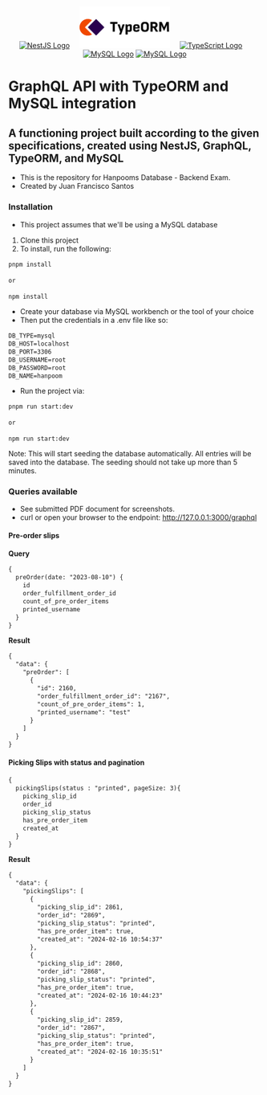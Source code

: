 <p align="center">
  <a href="http://nestjs.com/" target="blank"><img src="https://nestjs.com/img/logo-small.svg" width="100" alt="NestJS Logo" /></a>
  &nbsp;&nbsp;&nbsp;
  <a href="https://typeorm.io/" target="blank"><img src="https://github.com/typeorm/typeorm/raw/master/resources/logo_big.png" width="180" alt="TypeORM Logo" /></a>
  &nbsp;&nbsp;&nbsp;
  <a href="https://www.typescriptlang.org/" target="blank"><img src="https://cdn.worldvectorlogo.com/logos/typescript.svg" width="100" alt="TypeScript Logo" /></a>
  &nbsp;&nbsp;&nbsp;
  <a href="https://www.mysql.com/" target="blank"><img src="https://www.mysql.com/common/logos/logo-mysql-170x115.png" width="100" alt="MySQL Logo" /></a>
  <a href="https://www.graphql.org/" target="blank"><img src="https://encrypted-tbn0.gstatic.com/images?q=tbn:ANd9GcT98DxugSAuOVaFkvEL8Lz8Xxl-oCrSVx1dvg&s" width="100" alt="MySQL Logo" /></a>

</p>

# GraphQL API with TypeORM and MySQL integration

## A functioning project built according to the given specifications, created using NestJS, GraphQL, TypeORM, and MySQL

- This is the repository for Hanpooms Database - Backend Exam.
- Created by Juan Francisco Santos

### Installation

- This project assumes that we'll be using a MySQL database

1. Clone this project
2. To install, run the following:

```
pnpm install

or

npm install
```

- Create your database via MySQL workbench or the tool of your choice
- Then put the credentials in a .env file like so:

```
DB_TYPE=mysql
DB_HOST=localhost
DB_PORT=3306
DB_USERNAME=root
DB_PASSWORD=root
DB_NAME=hanpoom
```

- Run the project via:

```
pnpm run start:dev

or

npm run start:dev
```
Note: This will start seeding the database automatically. All entries will be saved into the database. The seeding should not take up more than 5 minutes.

### Queries available

- See submitted PDF document for screenshots.
- curl or open your browser to the endpoint: http://127.0.0.1:3000/graphql

#### Pre-order slips

**Query**

```
{
  preOrder(date: "2023-08-10") {
    id
    order_fulfillment_order_id
    count_of_pre_order_items
    printed_username
  }
}
```

**Result**

```
{
  "data": {
    "preOrder": [
      {
        "id": 2160,
        "order_fulfillment_order_id": "2167",
        "count_of_pre_order_items": 1,
        "printed_username": "test"
      }
    ]
  }
}
```

#### Picking Slips with status and pagination

```
{
  pickingSlips(status : "printed", pageSize: 3){
    picking_slip_id
    order_id
    picking_slip_status
    has_pre_order_item
    created_at
  }
}
```

**Result**

```
{
  "data": {
    "pickingSlips": [
      {
        "picking_slip_id": 2861,
        "order_id": "2869",
        "picking_slip_status": "printed",
        "has_pre_order_item": true,
        "created_at": "2024-02-16 10:54:37"
      },
      {
        "picking_slip_id": 2860,
        "order_id": "2868",
        "picking_slip_status": "printed",
        "has_pre_order_item": true,
        "created_at": "2024-02-16 10:44:23"
      },
      {
        "picking_slip_id": 2859,
        "order_id": "2867",
        "picking_slip_status": "printed",
        "has_pre_order_item": true,
        "created_at": "2024-02-16 10:35:51"
      }
    ]
  }
}
```

